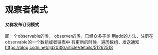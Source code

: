 # 观察者模式
#### 又称发布订阅模式
即一个observable的类，
observer的类，已经众多子类
用add的方法，注册在observable的一个数组或者链表中
有更新的时候，遍历数组，发送通知
https://blog.csdn.net/ljd2038/article/details/51262518